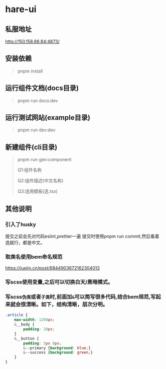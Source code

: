# hare-ui

## 私服地址
http://150.158.88.84:4873/

## 安装依赖

> pnpm install

## 运行组件文档(docs目录)

> pnpm run docs:dev

## 运行测试网站(example目录)

> pnpm run dev:dev

## 新建组件(cli目录)

> pnpm run gen:component
>
> Q1:组件名称
>
> Q2:组件描述(中文名称)
>
> Q3:选用模板(选.tsx)

## 其他说明
### 引入了husky
提交之前会先对代码eslint,prettier一遍
提交时使用pnpm run commit,然后看着选就行，都是中文。

### 取类名使用bem命名规范
https://juejin.cn/post/6844903672162304013

### 写scss使用变量,之后可以切换白天/黑暗模式。
### 写scss`伪类`或者`子类`时,前面加`&`可以简写很多代码,结合bem规范,写起来就会很清晰。如下，结构清晰，层次分明。
```scss
.article {
    max-width: 1200px;
    &__body {
        padding: 20px;
    }
    &__button {
        padding: 5px 8px;
        &--primary {background: blue;}
        &--success {background: green;}
    }
}
```
